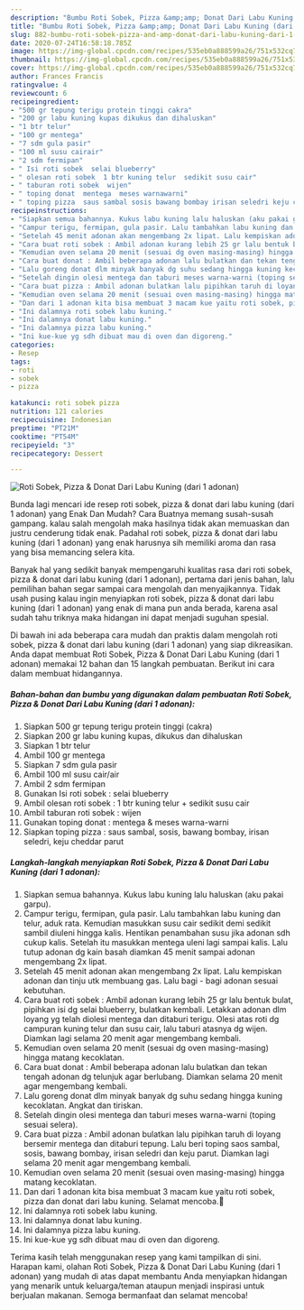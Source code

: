 ```yaml
---
description: "Bumbu Roti Sobek, Pizza &amp;amp; Donat Dari Labu Kuning (dari 1 adonan) | Langkah Membuat Roti Sobek, Pizza &amp;amp; Donat Dari Labu Kuning (dari 1 adonan) Yang Sedap"
title: "Bumbu Roti Sobek, Pizza &amp;amp; Donat Dari Labu Kuning (dari 1 adonan) | Langkah Membuat Roti Sobek, Pizza &amp;amp; Donat Dari Labu Kuning (dari 1 adonan) Yang Sedap"
slug: 882-bumbu-roti-sobek-pizza-and-amp-donat-dari-labu-kuning-dari-1-adonan-langkah-membuat-roti-sobek-pizza-and-amp-donat-dari-labu-kuning-dari-1-adonan-yang-sedap
date: 2020-07-24T16:58:18.785Z
image: https://img-global.cpcdn.com/recipes/535eb0a888599a26/751x532cq70/roti-sobek-pizza-donat-dari-labu-kuning-dari-1-adonan-foto-resep-utama.jpg
thumbnail: https://img-global.cpcdn.com/recipes/535eb0a888599a26/751x532cq70/roti-sobek-pizza-donat-dari-labu-kuning-dari-1-adonan-foto-resep-utama.jpg
cover: https://img-global.cpcdn.com/recipes/535eb0a888599a26/751x532cq70/roti-sobek-pizza-donat-dari-labu-kuning-dari-1-adonan-foto-resep-utama.jpg
author: Frances Francis
ratingvalue: 4
reviewcount: 6
recipeingredient:
- "500 gr tepung terigu protein tinggi cakra"
- "200 gr labu kuning kupas dikukus dan dihaluskan"
- "1 btr telur"
- "100 gr mentega"
- "7 sdm gula pasir"
- "100 ml susu cairair"
- "2 sdm fermipan"
- " Isi roti sobek  selai blueberry"
- " olesan roti sobek  1 btr kuning telur  sedikit susu cair"
- " taburan roti sobek  wijen"
- " toping donat  mentega  meses warnawarni"
- " toping pizza  saus sambal sosis bawang bombay irisan seledri keju cheddar parut"
recipeinstructions:
- "Siapkan semua bahannya. Kukus labu kuning lalu haluskan (aku pakai garpu)."
- "Campur terigu, fermipan, gula pasir. Lalu tambahkan labu kuning dan telur, aduk rata. Kemudian masukkan susu cair sedikit demi sedikit sambil diuleni hingga kalis. Hentikan penambahan susu jika adonan sdh cukup kalis. Setelah itu masukkan mentega uleni lagi sampai kalis. Lalu tutup adonan dg kain basah diamkan 45 menit sampai adonan mengembang 2x lipat."
- "Setelah 45 menit adonan akan mengembang 2x lipat. Lalu kempiskan adonan dan tinju utk membuang gas. Lalu bagi - bagi adonan sesuai kebutuhan."
- "Cara buat roti sobek : Ambil adonan kurang lebih 25 gr lalu bentuk bulat, pipihkan isi dg selai blueberry, bulatkan kembali. Letakkan adonan dlm loyang yg telah diolesi mentega dan ditaburi terigu. Olesi atas roti dg campuran kuning telur dan susu cair, lalu taburi atasnya dg wijen. Diamkan lagi selama 20 menit agar mengembang kembali."
- "Kemudian oven selama 20 menit (sesuai dg oven masing-masing) hingga matang kecoklatan."
- "Cara buat donat : Ambil beberapa adonan lalu bulatkan dan tekan tengah adonan dg telunjuk agar berlubang. Diamkan selama 20 menit agar mengembang kembali."
- "Lalu goreng donat dlm minyak banyak dg suhu sedang hingga kuning kecoklatan. Angkat dan tiriskan."
- "Setelah dingin olesi mentega dan taburi meses warna-warni (toping sesuai selera)."
- "Cara buat pizza : Ambil adonan bulatkan lalu pipihkan taruh di loyang bersemir mentega dan ditaburi tepung. Lalu beri toping saos sambal, sosis, bawang bombay, irisan seledri dan keju parut. Diamkan lagi selama 20 menit agar mengembang kembali."
- "Kemudian oven selama 20 menit (sesuai oven masing-masing) hingga matang kecoklatan."
- "Dan dari 1 adonan kita bisa membuat 3 macam kue yaitu roti sobek, pizza dan donat dari labu kuning. Selamat mencoba.👩"
- "Ini dalamnya roti sobek labu kuning."
- "Ini dalamnya donat labu kuning."
- "Ini dalamnya pizza labu kuning."
- "Ini kue-kue yg sdh dibuat mau di oven dan digoreng."
categories:
- Resep
tags:
- roti
- sobek
- pizza

katakunci: roti sobek pizza 
nutrition: 121 calories
recipecuisine: Indonesian
preptime: "PT21M"
cooktime: "PT54M"
recipeyield: "3"
recipecategory: Dessert

---
```



![Roti Sobek, Pizza &amp; Donat Dari Labu Kuning (dari 1 adonan)](https://img-global.cpcdn.com/recipes/535eb0a888599a26/751x532cq70/roti-sobek-pizza-donat-dari-labu-kuning-dari-1-adonan-foto-resep-utama.jpg)

Bunda lagi mencari ide resep roti sobek, pizza &amp; donat dari labu kuning (dari 1 adonan) yang Enak Dan Mudah? Cara Buatnya memang susah-susah gampang. kalau salah mengolah maka hasilnya tidak akan memuaskan dan justru cenderung tidak enak. Padahal roti sobek, pizza &amp; donat dari labu kuning (dari 1 adonan) yang enak harusnya sih memiliki aroma dan rasa yang bisa memancing selera kita.



Banyak hal yang sedikit banyak mempengaruhi kualitas rasa dari roti sobek, pizza &amp; donat dari labu kuning (dari 1 adonan), pertama dari jenis bahan, lalu pemilihan bahan segar sampai cara mengolah dan menyajikannya. Tidak usah pusing kalau ingin menyiapkan roti sobek, pizza &amp; donat dari labu kuning (dari 1 adonan) yang enak di mana pun anda berada, karena asal sudah tahu triknya maka hidangan ini dapat menjadi suguhan spesial.


Di bawah ini ada beberapa cara mudah dan praktis dalam mengolah roti sobek, pizza &amp; donat dari labu kuning (dari 1 adonan) yang siap dikreasikan. Anda dapat membuat Roti Sobek, Pizza &amp; Donat Dari Labu Kuning (dari 1 adonan) memakai 12 bahan dan 15 langkah pembuatan. Berikut ini cara dalam membuat hidangannya.

<!--inarticleads1-->

##### Bahan-bahan dan bumbu yang digunakan dalam pembuatan Roti Sobek, Pizza &amp; Donat Dari Labu Kuning (dari 1 adonan):

1. Siapkan 500 gr tepung terigu protein tinggi (cakra)
1. Siapkan 200 gr labu kuning kupas, dikukus dan dihaluskan
1. Siapkan 1 btr telur
1. Ambil 100 gr mentega
1. Siapkan 7 sdm gula pasir
1. Ambil 100 ml susu cair/air
1. Ambil 2 sdm fermipan
1. Gunakan  Isi roti sobek : selai blueberry
1. Ambil  olesan roti sobek : 1 btr kuning telur + sedikit susu cair
1. Ambil  taburan roti sobek : wijen
1. Gunakan  toping donat : mentega &amp; meses warna-warni
1. Siapkan  toping pizza : saus sambal, sosis, bawang bombay, irisan seledri, keju cheddar parut




<!--inarticleads2-->

##### Langkah-langkah menyiapkan Roti Sobek, Pizza &amp; Donat Dari Labu Kuning (dari 1 adonan):

1. Siapkan semua bahannya. Kukus labu kuning lalu haluskan (aku pakai garpu).
1. Campur terigu, fermipan, gula pasir. Lalu tambahkan labu kuning dan telur, aduk rata. Kemudian masukkan susu cair sedikit demi sedikit sambil diuleni hingga kalis. Hentikan penambahan susu jika adonan sdh cukup kalis. Setelah itu masukkan mentega uleni lagi sampai kalis. Lalu tutup adonan dg kain basah diamkan 45 menit sampai adonan mengembang 2x lipat.
1. Setelah 45 menit adonan akan mengembang 2x lipat. Lalu kempiskan adonan dan tinju utk membuang gas. Lalu bagi - bagi adonan sesuai kebutuhan.
1. Cara buat roti sobek : Ambil adonan kurang lebih 25 gr lalu bentuk bulat, pipihkan isi dg selai blueberry, bulatkan kembali. Letakkan adonan dlm loyang yg telah diolesi mentega dan ditaburi terigu. Olesi atas roti dg campuran kuning telur dan susu cair, lalu taburi atasnya dg wijen. Diamkan lagi selama 20 menit agar mengembang kembali.
1. Kemudian oven selama 20 menit (sesuai dg oven masing-masing) hingga matang kecoklatan.
1. Cara buat donat : Ambil beberapa adonan lalu bulatkan dan tekan tengah adonan dg telunjuk agar berlubang. Diamkan selama 20 menit agar mengembang kembali.
1. Lalu goreng donat dlm minyak banyak dg suhu sedang hingga kuning kecoklatan. Angkat dan tiriskan.
1. Setelah dingin olesi mentega dan taburi meses warna-warni (toping sesuai selera).
1. Cara buat pizza : Ambil adonan bulatkan lalu pipihkan taruh di loyang bersemir mentega dan ditaburi tepung. Lalu beri toping saos sambal, sosis, bawang bombay, irisan seledri dan keju parut. Diamkan lagi selama 20 menit agar mengembang kembali.
1. Kemudian oven selama 20 menit (sesuai oven masing-masing) hingga matang kecoklatan.
1. Dan dari 1 adonan kita bisa membuat 3 macam kue yaitu roti sobek, pizza dan donat dari labu kuning. Selamat mencoba.👩
1. Ini dalamnya roti sobek labu kuning.
1. Ini dalamnya donat labu kuning.
1. Ini dalamnya pizza labu kuning.
1. Ini kue-kue yg sdh dibuat mau di oven dan digoreng.




Terima kasih telah menggunakan resep yang kami tampilkan di sini. Harapan kami, olahan Roti Sobek, Pizza &amp; Donat Dari Labu Kuning (dari 1 adonan) yang mudah di atas dapat membantu Anda menyiapkan hidangan yang menarik untuk keluarga/teman ataupun menjadi inspirasi untuk berjualan makanan. Semoga bermanfaat dan selamat mencoba!
